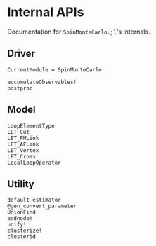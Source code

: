 # Internal APIs

Documentation for `SpinMonteCarlo.jl`'s internals.

## Driver

```@meta
CurrentModule = SpinMonteCarlo
```

```@docs
accumulateObservables!
postproc
```

## Model

```@docs
LoopElementType
LET_Cut
LET_FMLink
LET_AFLink
LET_Vertex
LET_Cross
LocalLoopOperator
```

## Utility
```@docs
default_estimator
@gen_convert_parameter
UnionFind
addnode!
unify!
clusterize!
clusterid
```
